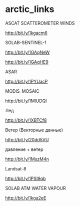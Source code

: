 # arctic_links

ASCAT SCATTEROMETER WINDS

http://bit.ly/1kgacm6

SOLAB-SENTINEL-1

http://bit.ly/1GAqNeW

http://bit.ly/1GAqHE9

ASAR

http://bit.ly/1PYUacP

MODIS_MOSAIC

http://bit.ly/1MlUDQl

Лёд

http://bit.ly/1XBTCf8

Ветер (Векторные данные)

http://bit.ly/20dd5VU

давление + ветер

http://bit.ly/1MszM4n

Landsat-8

http://bit.ly/1PSI9qb

SOLAB ATM WATER VAPOUR

http://bit.ly/1kga2eE
